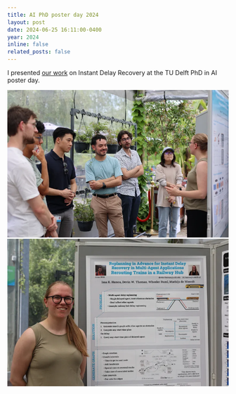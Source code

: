 ```yaml
---
title: AI PhD poster day 2024
layout: post
date: 2024-06-25 16:11:00-0400
year: 2024
inline: false
related_posts: false
---
```


I presented [our work](/publications) on Instant Delay Recovery at the TU Delft PhD in AI poster day.

<img src="/assets/img/ai-phd-poster2024_1.webp" alt="Poster Pitch"/>
<img src="/assets/img/ai-phd-poster2024_2.webp" alt="Poster"/>